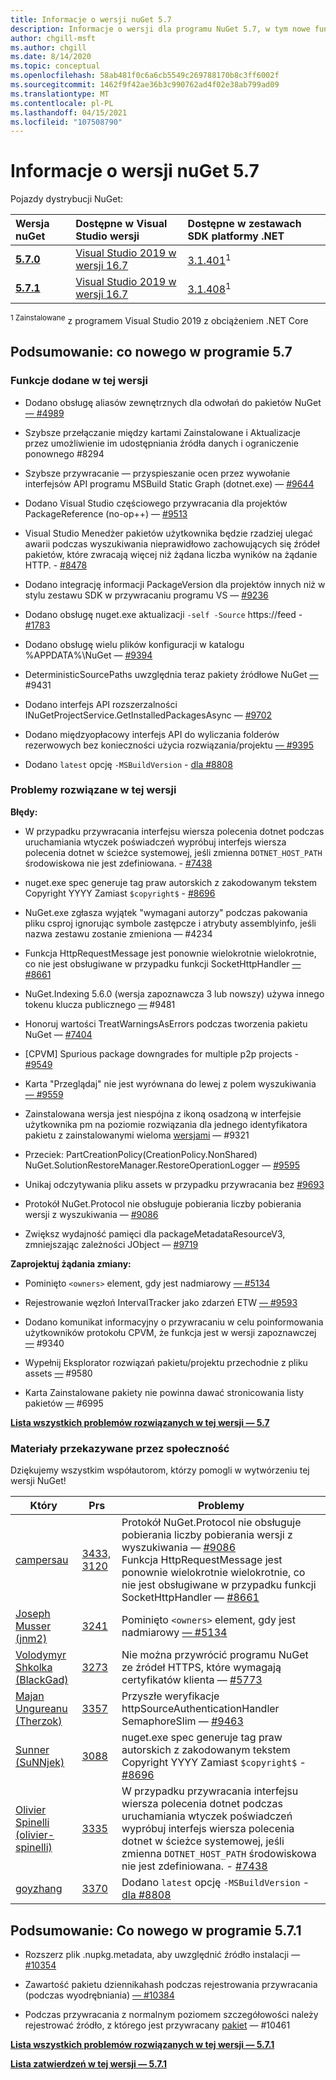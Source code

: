 ```yaml
---
title: Informacje o wersji nuGet 5.7
description: Informacje o wersji dla programu NuGet 5.7, w tym nowe funkcje, poprawki błędów i dcrs.
author: chgill-msft
ms.author: chgill
ms.date: 8/14/2020
ms.topic: conceptual
ms.openlocfilehash: 58ab481f0c6a6cb5549c269788170b8c3ff6002f
ms.sourcegitcommit: 1462f9f42ae36b3c990762ad4f02e38ab799ad09
ms.translationtype: MT
ms.contentlocale: pl-PL
ms.lasthandoff: 04/15/2021
ms.locfileid: "107508790"
---
```

# <a name="nuget-57-release-notes"></a>Informacje o wersji nuGet 5.7

Pojazdy dystrybucji NuGet:

| Wersja nuGet | Dostępne w Visual Studio wersji | Dostępne w zestawach SDK platformy .NET |
|:---|:---|:---|
| [**5.7.0**](https://nuget.org/downloads) | [Visual Studio 2019 w wersji 16.7](https://visualstudio.microsoft.com/downloads/) | [3.1.401](https://dotnet.microsoft.com/download/dotnet-core/3.1)<sup>1</sup> |
| [**5.7.1**](https://nuget.org/downloads) | [Visual Studio 2019 w wersji 16.7](https://visualstudio.microsoft.com/downloads/) | [3.1.408](https://dotnet.microsoft.com/download/dotnet-core/3.1)<sup>1</sup> |

<sup>1 Zainstalowane</sup> z programem Visual Studio 2019 z obciążeniem .NET Core

## <a name="summary-whats-new-in-57"></a>Podsumowanie: co nowego w programie 5.7

### <a name="features-added-in-this-release"></a>Funkcje dodane w tej wersji

* Dodano obsługę aliasów zewnętrznych dla odwołań do pakietów NuGet [— #4989](https://github.com/NuGet/Home/issues/4989)

* Szybsze przełączanie między kartami Zainstalowane i Aktualizacje przez umożliwienie im udostępniania źródła [](https://github.com/NuGet/Home/issues/8294) danych i ograniczenie ponownego #8294

* Szybsze przywracanie — przyspieszanie ocen przez wywołanie interfejsów API programu MSBuild Static Graph (dotnet.exe) — [#9644](https://github.com/NuGet/Home/issues/9644)

* Dodano Visual Studio częściowego przywracania dla projektów PackageReference (no-op++) — [#9513](https://github.com/NuGet/Home/issues/9513)

* Visual Studio Menedżer pakietów użytkownika będzie rzadziej ulegać awarii podczas wyszukiwania nieprawidłowo zachowujących się źródeł pakietów, które zwracają więcej niż żądana liczba wyników na żądanie HTTP. - [#8478](https://github.com/NuGet/Home/issues/8478)

* Dodano integrację informacji PackageVersion dla projektów innych niż w stylu zestawu SDK w przywracaniu programu VS — [#9236](https://github.com/NuGet/Home/issues/9236)

* Dodano obsługę nuget.exe aktualizacji `-self -Source` https://feed  -  [#1783](https://github.com/NuGet/Home/issues/1783)

* Dodano obsługę wielu plików konfiguracji w katalogu %APPDATA%\NuGet — [#9394](https://github.com/NuGet/Home/issues/9394)

* DeterministicSourcePaths uwzględnia teraz pakiety źródłowe NuGet [—](https://github.com/NuGet/Home/issues/9431) #9431

* Dodano interfejs API rozszerzalności INuGetProjectService.GetInstalledPackagesAsync — [#9702](https://github.com/NuGet/Home/issues/9702)

* Dodano międzyopłacowy interfejs API do wyliczania folderów rezerwowych bez konieczności użycia rozwiązania/projektu [— #9395](https://github.com/NuGet/Home/issues/9395)

* Dodano `latest` opcję `-MSBuildVersion`  -  [dla #8808](https://github.com/NuGet/Home/issues/8808)

### <a name="issues-fixed-in-this-release"></a>Problemy rozwiązane w tej wersji

**Błędy:**

* W przypadku przywracania interfejsu wiersza polecenia dotnet podczas uruchamiania wtyczek poświadczeń wypróbuj interfejs wiersza polecenia dotnet w ścieżce systemowej, jeśli zmienna `DOTNET_HOST_PATH`  środowiskowa nie jest zdefiniowana. - [#7438](https://github.com/NuGet/Home/issues/7438)

* nuget.exe spec generuje tag praw autorskich z zakodowanym tekstem Copyright YYYY Zamiast `$copyright$`  -  [#8696](https://github.com/NuGet/Home/issues/8696)

* NuGet.exe zgłasza wyjątek "wymagani autorzy" podczas pakowania pliku csproj ignorując symbole zastępcze [](https://github.com/NuGet/Home/issues/4234) i atrybuty assemblyinfo, jeśli nazwa zestawu zostanie zmieniona — #4234

* Funkcja HttpRequestMessage jest ponownie wielokrotnie wielokrotnie, co nie jest obsługiwane w przypadku funkcji SocketHttpHandler [— #8661](https://github.com/NuGet/Home/issues/8661)

* NuGet.Indexing 5.6.0 (wersja zapoznawcza 3 lub nowszy) używa innego tokenu klucza publicznego [—](https://github.com/NuGet/Home/issues/9481) #9481

* Honoruj wartości TreatWarningsAsErrors podczas tworzenia pakietu NuGet — [#7404](https://github.com/NuGet/Home/issues/7404)

* [CPVM] Spurious package downgrades for multiple p2p projects - [#9549](https://github.com/NuGet/Home/issues/9549)

* Karta "Przeglądaj" nie jest wyrównana do lewej z polem wyszukiwania [— #9559](https://github.com/NuGet/Home/issues/9559)

* Zainstalowana wersja jest niespójna z ikoną osadzoną w interfejsie użytkownika pm na poziomie rozwiązania dla jednego identyfikatora pakietu z zainstalowanymi wieloma [wersjami](https://github.com/NuGet/Home/issues/9321) — #9321

* Przeciek: PartCreationPolicy(CreationPolicy.NonShared) NuGet.SolutionRestoreManager.RestoreOperationLogger — [#9595](https://github.com/NuGet/Home/issues/9595)

* Unikaj odczytywania pliku assets w przypadku przywracania bez [#9693](https://github.com/NuGet/Home/issues/9693)

* Protokół NuGet.Protocol nie obsługuje pobierania liczby pobierania wersji z wyszukiwania — [#9086](https://github.com/NuGet/Home/issues/9086)

* Zwiększ wydajność pamięci dla packageMetadataResourceV3, zmniejszając zależności JObject — [#9719](https://github.com/NuGet/Home/issues/9719)

**Zaprojektuj żądania zmiany:**

* Pominięto `<owners>` element, gdy jest nadmiarowy [— #5134](https://github.com/NuGet/Home/issues/5134)

* Rejestrowanie węzłoń IntervalTracker jako zdarzeń ETW [— #9593](https://github.com/NuGet/Home/issues/9593)

* Dodano komunikat informacyjny o przywracaniu w celu poinformowania użytkowników protokołu CPVM, że funkcja jest w wersji zapoznawczej [—](https://github.com/NuGet/Home/issues/9340) #9340

* Wypełnij Eksplorator rozwiązań pakietu/projektu przechodnie z pliku assets [—](https://github.com/NuGet/Home/issues/9580) #9580

* Karta Zainstalowane pakiety nie powinna dawać stronicowania listy pakietów [—](https://github.com/NuGet/Home/issues/6995) #6995

**[Lista wszystkich problemów rozwiązanych w tej wersji — 5.7](https://app.zenhub.com/workspaces/nuget-client-team-55aec9a240305cf007585881/reports/release?release=5ea77f51ab1a972297db2e92)**

### <a name="community-contributions"></a>Materiały przekazywane przez społeczność

Dziękujemy wszystkim współautorom, którzy pomogli w wytwórzeniu tej wersji NuGet!

|Który|Prs|Problemy|
|----|----|----|
|[campersau](https://github.com/campersau)|[3433,](https://github.com/NuGet/NuGet.Client/pull/3433) [3120](https://github.com/NuGet/NuGet.Client/pull/3120)|Protokół NuGet.Protocol nie obsługuje pobierania liczby pobierania wersji z wyszukiwania — [#9086](https://github.com/NuGet/Home/issues/9086) </br>Funkcja HttpRequestMessage jest ponownie wielokrotnie wielokrotnie, co nie jest obsługiwane w przypadku funkcji SocketHttpHandler — [#8661](https://github.com/NuGet/Home/issues/8661)|
|[Joseph Musser (jnm2)](https://github.com/jnm2)|[3241](https://github.com/NuGet/NuGet.Client/pull/3241)|Pominięto `<owners>` element, gdy jest nadmiarowy [— #5134](https://github.com/NuGet/Home/issues/5134)|
|[Volodymyr Shkolka (BlackGad)](https://github.com/BlackGad)|[3273](https://github.com/NuGet/NuGet.Client/pull/3273)|Nie można przywrócić programu NuGet ze źródeł HTTPS, które wymagają certyfikatów klienta — [#5773](https://github.com/NuGet/Home/issues/5773)|
|[Majan Ungureanu (Therzok)](https://github.com/Therzok)|[3357](https://github.com/NuGet/NuGet.Client/pull/3357)|Przyszłe weryfikacje httpSourceAuthenticationHandler SemaphoreSlim — [#9463](https://github.com/NuGet/Home/issues/9463)|
|[Sunner (SuNNjek)](https://github.com/SuNNjek)|[3088](https://github.com/NuGet/NuGet.Client/pull/3088)|nuget.exe spec generuje tag praw autorskich z zakodowanym tekstem Copyright YYYY Zamiast `$copyright$`  -  [#8696](https://github.com/NuGet/Home/issues/8696)|
|[Olivier Spinelli (olivier-spinelli)](https://github.com/olivier-spinelli)|[3335](https://github.com/NuGet/NuGet.Client/pull/3335)|W przypadku przywracania interfejsu wiersza polecenia dotnet podczas uruchamiania wtyczek poświadczeń wypróbuj interfejs wiersza polecenia dotnet w ścieżce systemowej, jeśli zmienna `DOTNET_HOST_PATH`  środowiskowa nie jest zdefiniowana. - [#7438](https://github.com/NuGet/Home/issues/7438)|
|[goyzhang](https://github.com/goyzhang)|[3370](https://github.com/NuGet/NuGet.Client/pull/3370)|Dodano `latest` opcję `-MSBuildVersion`  -  [dla #8808](https://github.com/NuGet/Home/issues/8808)|

## <a name="summary-whats-new-in-571"></a>Podsumowanie: Co nowego w programie 5.7.1

* Rozszerz plik .nupkg.metadata, aby uwzględnić źródło instalacji — [#10354](https://github.com/NuGet/Home/issues/10354)

* Zawartość pakietu dziennikahash podczas rejestrowania przywracania (podczas wyodrębniania) [— #10384](https://github.com/NuGet/Home/issues/10384)

* Podczas przywracania z normalnym poziomem szczegółowości należy rejestrować źródło, z którego jest przywracany [pakiet](https://github.com/NuGet/Home/issues/10461) — #10461

**[Lista wszystkich problemów rozwiązanych w tej wersji — 5.7.1](https://app.zenhub.com/workspaces/nuget-client-team-55aec9a240305cf007585881/reports/release?release=6075f5724f84579cc29a79ee)**

**[Lista zatwierdzeń w tej wersji — 5.7.1](https://github.com/NuGet/NuGet.Client/compare/80512866a2c127e52ce3e86fd803fff77e9b9b52...5.7.1.4)**
